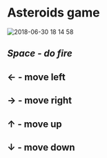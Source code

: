 # Asteroids game
![2018-06-30 18 14 58](https://user-images.githubusercontent.com/32217812/42126443-a0caa100-7c91-11e8-9ece-dacdb6bcc8e1.png)

***Space - do fire***
---
← - move left
---
→ - move right
---
↑ - move up
---
↓ - move down
---
